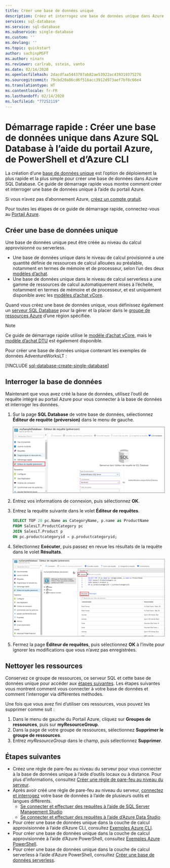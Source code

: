 ```yaml
---
title: Créer une base de données unique
description: Créez et interrogez une base de données unique dans Azure SQL Database à l’aide du portail Azure, de PowerShell et d’Azure CLI.
services: sql-database
ms.service: sql-database
ms.subservice: single-database
ms.custom: ''
ms.devlang: ''
ms.topic: quickstart
author: sachinpMSFT
ms.author: ninarn
ms.reviewer: carlrab, sstein, vanto
ms.date: 02/14/2020
ms.openlocfilehash: 2dacdfaa5443707ab82ae53922ac439319375276
ms.sourcegitcommit: 79cbd20a86cd6f516acc3912d973aef7bf8c66e4
ms.translationtype: HT
ms.contentlocale: fr-FR
ms.lasthandoff: 02/14/2020
ms.locfileid: "77252119"
---
```

# <a name="quickstart-create-a-single-database-in-azure-sql-database-using-the-azure-portal-powershell-and-azure-cli"></a>Démarrage rapide : Créer une base de données unique dans Azure SQL Database à l’aide du portail Azure, de PowerShell et d’Azure CLI

La création d’une [base de données unique](sql-database-single-database.md) est l’option de déploiement la plus rapide et la plus simple pour créer une base de données dans Azure SQL Database. Ce guide de démarrage rapide vous montre comment créer et interroger une base de données unique à l’aide du portail Azure.

Si vous n’avez pas d’abonnement Azure, [créez un compte gratuit](https://azure.microsoft.com/free/). 

Pour toutes les étapes de ce guide de démarrage rapide, connectez-vous au [Portail Azure](https://portal.azure.com/).

## <a name="create-a-single-database"></a>Créer une base de données unique

Une base de données unique peut être créée au niveau du calcul approvisionné ou serverless.

- Une base de données unique dans le niveau de calcul provisionné a une quantité définie de ressources de calcul allouées au préalable, notamment en termes de mémoire et de processeur, selon l’un des deux [modèles d’achat](sql-database-purchase-models.md).
- Une base de données unique dans le niveau de calcul serverless a une gamme de ressources de calcul automatiquement mises à l’échelle, notamment en termes de mémoire et de processeur, et est uniquement disponible avec les [modèles d’achat vCore](sql-database-service-tiers-vcore.md).

Quand vous créez une base de données unique, vous définissez également un [serveur SQL Database](sql-database-servers.md) pour la gérer et la placer dans le [groupe de ressources Azure](../azure-resource-manager/management/overview.md) d’une région spécifiée.

> [!NOTE]
> Ce guide de démarrage rapide utilise le [modèle d’achat vCore](sql-database-service-tiers-vcore.md), mais le [modèle d’achat DTU](sql-database-service-tiers-DTU.md) est également disponible.

Pour créer une base de données unique contenant les exemples de données AdventureWorksLT :

[!INCLUDE [sql-database-create-single-database](includes/sql-database-create-single-database.md)]

## <a name="query-the-database"></a>Interroger la base de données

Maintenant que vous avez créé la base de données, utilisez l’outil de requête intégré au portail Azure pour vous connecter à la base de données et interroger les données.

1. Sur la page **SQL Database** de votre base de données, sélectionnez **Éditeur de requête (préversion)** dans le menu de gauche.

   ![Se connecter à l’Éditeur de requêtes](./media/sql-database-get-started-portal/query-editor-login.png)

2. Entrez vos informations de connexion, puis sélectionnez **OK**.
3. Entrez la requête suivante dans le volet **Éditeur de requêtes**.

   ```sql
   SELECT TOP 20 pc.Name as CategoryName, p.name as ProductName
   FROM SalesLT.ProductCategory pc
   JOIN SalesLT.Product p
   ON pc.productcategoryid = p.productcategoryid;
   ```

4. Sélectionnez **Exécuter**, puis passez en revue les résultats de la requête dans le volet **Résultats**.

   ![Interroger les résultats de l’Éditeur](./media/sql-database-get-started-portal/query-editor-results.png)

5. Fermez la page **Éditeur de requêtes**, puis sélectionnez **OK** à l’invite pour ignorer les modifications que vous n’avez pas enregistrées.

## <a name="clean-up-resources"></a>Nettoyer les ressources

Conservez ce groupe de ressources, ce serveur SQL et cette base de données unique pour accéder aux [étapes suivantes](#next-steps). Les étapes suivantes vous montrent comment vous connecter à votre base de données et comment l’interroger via différentes méthodes.

Une fois que vous avez fini d’utiliser ces ressources, vous pouvez les supprimer comme suit :

1. Dans le menu de gauche du Portail Azure, cliquez sur **Groupes de ressources**, puis sur **myResourceGroup**.
2. Dans la page de votre groupe de ressources, sélectionnez **Supprimer le groupe de ressources**.
3. Entrez *myResourceGroup* dans le champ, puis sélectionnez **Supprimer**.

## <a name="next-steps"></a>Étapes suivantes

- Créez une règle de pare-feu au niveau du serveur pour vous connecter à la base de données unique à l’aide d’outils locaux ou à distance. Pour plus d’informations, consultez [Créer une règle de pare-feu au niveau du serveur](sql-database-server-level-firewall-rule.md).
- Après avoir créé une règle de pare-feu au niveau du serveur, [connectez et interrogez](sql-database-connect-query.md) votre base de données à l’aide de plusieurs outils et langues différents.
  - [Se connecter et effectuer des requêtes à l’aide de SQL Server Management Studio](sql-database-connect-query-ssms.md)
  - [Se connecter et effectuer des requêtes à l’aide d’Azure Data Studio](https://docs.microsoft.com/sql/azure-data-studio/quickstart-sql-database?toc=/azure/sql-database/toc.json)
- Pour créer une base de données unique dans la couche de calcul approvisionnée à l’aide d’Azure CLI, consultez [Exemples Azure CLI](sql-database-cli-samples.md).
- Pour créer une base de données unique dans la couche de calcul approvisionnée à l’aide d’Azure PowerShell, consultez [Exemples Azure PowerShell](sql-database-powershell-samples.md).
- Pour créer une base de données unique dans la couche de calcul serverless à l’aide d’Azure PowerShell, consultez [Créer une base de données serverless](sql-database-serverless.md#create-new-database-in-serverless-compute-tier).
